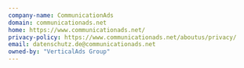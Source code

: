 ```yaml
---
company-name: CommunicationAds
domain: communicationads.net
home: https://www.communicationads.net/
privacy-policy: https://www.communicationads.net/aboutus/privacy/
email: datenschutz.de@communicationads.net
owned-by: "VerticalAds Group"
---
```




